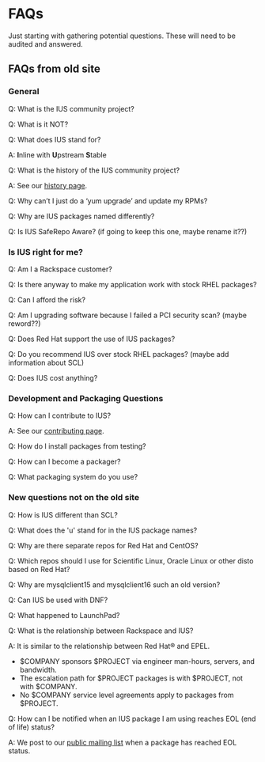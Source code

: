 # FAQs
Just starting with gathering potential questions.  These will need to be
audited and answered.

## FAQs from old site

### General

Q: What is the IUS community project?

Q: What is it NOT?

Q: What does IUS stand for?

A: **I**nline with **U**pstream **S**table

Q: What is the history of the IUS community project?

A: See our [history page][0].

Q: Why can’t I just do a ‘yum upgrade’ and update my RPMs?

Q: Why are IUS packages named differently?

Q: Is IUS SafeRepo Aware? (if going to keep this one, maybe rename it??)

### Is IUS right for me?

Q: Am I a Rackspace customer?

Q: Is there anyway to make my application work with stock RHEL packages?

Q: Can I afford the risk?

Q: Am I upgrading software because I failed a PCI security scan? (maybe reword??)

Q: Does Red Hat support the use of IUS packages?

Q: Do you recommend IUS over stock RHEL packages?  (maybe add information about SCL)

Q: Does IUS cost anything?

### Development and Packaging Questions

Q: How can I contribute to IUS?

A: See our [contributing page][1].

Q: How do I install packages from testing?

Q: How can I become a packager?

Q: What packaging system do you use?

### New questions not on the old site

Q: How is IUS different than SCL?

Q: What does the 'u' stand for in the IUS package names?

Q: Why are there separate repos for Red Hat and CentOS?

Q: Which repos should I use for Scientific Linux, Oracle Linux  or other disto
based on Red Hat?

Q: Why are mysqlclient15 and mysqlclient16 such an old version?

Q: Can IUS be used with DNF?

Q: What happened to LaunchPad?

Q: What is the relationship between Rackspace and IUS?

A: It is similar to the relationship between Red Hat® and EPEL.

* $COMPANY sponsors $PROJECT via engineer man-hours, servers, and bandwidth.
* The escalation path for $PROJECT packages is with $PROJECT, not with $COMPANY.
* No $COMPANY service level agreements apply to packages from $PROJECT.

Q: How can I be notified when an IUS package I am using reaches EOL (end of life) status?

A: We post to our [public mailing list][2] when a package has reached EOL status.


[0]: History.md
[1]: Contributing.md
[2]: https://launchpad.net/~ius-community
